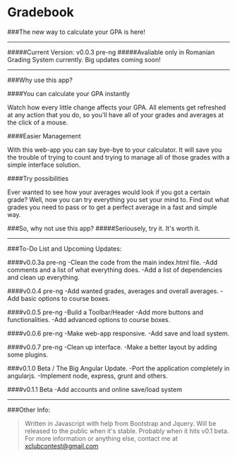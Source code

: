 # Gradebook

###The new way to calculate your GPA is here!

---

#####Current Version: v0.0.3 pre-ng
#####Avaliable only in Romanian Grading System currently. Big updates coming soon!

---


###Why use this app?

####You can calculate your GPA instantly

Watch how every little change affects your GPA.
All elements get refreshed at any action that you do, so you'll have all of your grades and averages at the click of a mouse.

####Easier Management

With this web-app you can say bye-bye to your calculator.
It will save you the trouble of trying to count and trying to manage all of those grades with a simple interface solution.

####Try possibilities

Ever wanted to see how your averages would look if you got a certain grade?
Well, now you can try everything you set your mind to. Find out what grades you need to pass or to get a perfect average in a fast and simple way.

###So, why not use this app?
#####Seriousely, try it. It's worth it.

---

###To-Do List and Upcoming Updates:

####v0.0.3a pre-ng
-Clean the code from the main index.html file.
-Add comments and a list of what everything does.
-Add a list of dependencies and clean up everything.

####v0.0.4 pre-ng
-Add wanted grades, averages and overall averages.
-Add basic options to course boxes.

####v0.0.5 pre-ng
-Build a Toolbar/Header
-Add more buttons and functionalities.
-Add advanced options to course boxes.

####v0.0.6 pre-ng
-Make web-app responsive.
-Add save and load system.

####v0.0.7 pre-ng
-Clean up interface.
-Make a better layout by adding some plugins.

###v0.1.0 Beta / The Big Angular Update.
-Port the application completely in angularjs.
-Implement node, express, grunt and others.

####v0.1.1 Beta
-Add accounts and online save/load system

---

###Other Info:
>Written in Javascript with help from Bootstrap and Jquery.
>Will be released to the public when it's stable. Probably when it hits v0.1 beta.
>For more information or anything else, contact me at xclubcontest@gmail.com